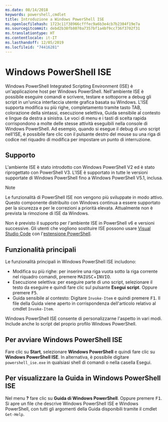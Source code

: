 ```yaml
---
ms.date: 08/14/2018
keywords: powershell,cmdlet
title: Introduzione a Windows PowerShell ISE
ms.openlocfilehash: 1723c11f38966cfffec9a6b3e4cb7b2304f19e7a
ms.sourcegitcommit: debd2b38fb8070a7357bf1a4bf9cc736f3702f31
ms.translationtype: HT
ms.contentlocale: it-IT
ms.lasthandoff: 12/05/2019
ms.locfileid: "74416281"
---
```

# <a name="the-windows-powershell-ise"></a>Windows PowerShell ISE

Windows PowerShell Integrated Scripting Environment (ISE) è un'applicazione host per Windows PowerShell. Nell'ambiente ISE è possibile eseguire comandi e scrivere, testare e sottoporre a debug gli script in un'unica interfaccia utente grafica basata su Windows. L'ISE supporta modifica su più righe, completamento tramite tasto TAB, colorazione della sintassi, esecuzione selettiva, Guida sensibile al contesto e lingue da destra a sinistra. Le voci di menu e i tasti di scelta rapida corrispondono a molte delle stesse attività eseguibili nella console di Windows PowerShell. Ad esempio, quando si esegue il debug di uno script nell'ISE, è possibile fare clic con il pulsante destro del mouse su una riga di codice nel riquadro di modifica per impostare un punto di interruzione.

## <a name="support"></a>Supporto

L'ambiente ISE è stato introdotto con Windows PowerShell V2 ed è stato riprogettato con PowerShell V3. L'ISE è supportato in tutte le versioni supportate di Windows PowerShell fino a Windows PowerShell V5.1, inclusa.

> [!NOTE]
> Le funzionalità di PowerShell ISE non vengono più sviluppate in modo attivo. Questo componente distribuito con Windows continua a essere supportato per la sicurezza e per le correzioni a priorità elevata.
> Attualmente non è prevista la rimozione di ISE da Windows.
>
> Non è previsto il supporto per l'ambiente ISE in PowerShell v6 e versioni successive. Gli utenti che vogliono sostituire ISE possono usare [Visual Studio Code](https://code.visualstudio.com/) con l'[estensione PowerShell](https://marketplace.visualstudio.com/items?itemName=ms-vscode.PowerShell).

## <a name="key-features"></a>Funzionalità principali

Le funzionalità principali in Windows PowerShell ISE includono:

- Modifica su più righe: per inserire una riga vuota sotto la riga corrente nel riquadro comandi, premere <kbd>MAIUSC</kbd>+<kbd>INVIO</kbd>.
- Esecuzione selettiva: per eseguire parte di uno script, selezionare il testo da eseguire e quindi fare clic sul pulsante **Esegui script**. Oppure premere <kbd>F5</kbd>.
- Guida sensibile al contesto: Digitare `Invoke-Item` e quindi premere <kbd>F1</kbd>. Il file della Guida viene aperto in corrispondenza dell'articolo relativo al cmdlet `Invoke-Item`.

Windows PowerShell ISE consente di personalizzarne l'aspetto in vari modi. Include anche lo script del proprio profilo Windows PowerShell.

## <a name="to-start-the-windows-powershell-ise"></a>Per avviare Windows PowerShell ISE

Fare clic su **Start**, selezionare **Windows PowerShell** e quindi fare clic su **Windows PowerShell ISE**.
In alternativa, è possibile digitare `powershell_ise.exe` in qualsiasi shell di comandi o nella casella Esegui.

## <a name="to-get-help-in-the-windows-powershell-ise"></a>Per visualizzare la Guida in Windows PowerShell ISE

Nel menu **?** fare clic su **Guida di Windows PowerShell**. Oppure premere <kbd>F1</kbd>. Si apre un file che descrive Windows PowerShell ISE e Windows PowerShell, con tutti gli argomenti della Guida disponibili tramite il cmdlet `Get-Help`.
